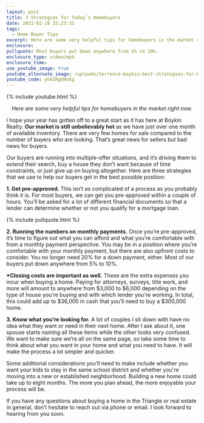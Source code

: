 ```yaml
---
layout: post
title: 3 Strategies for Today’s Homebuyers
date: 2021-02-18 15:23:31
tags:
  - Home Buyer Tips
excerpt: Here are some very helpful tips for homebuyers in the market right now.
enclosure:
pullquote: Most buyers put down anywhere from 5% to 10%.
enclosure_type: video/mp4
enclosure_time:
use_youtube_image: true
youtube_alternate_image: /uploads/terrence-boykin-best-strategies-for-buying-a-home-yt.jpg
youtube_code: yh6iRgOHoEg
---
```


{% include youtube.html %}

<p style="text-align: center;"><em>Here are some very helpful tips for homebuyers in the market right now.</em></p>

I hope your year has gotten off to a great start as it has here at Boykin Realty. **Our market is still unbelievably hot** as we have just over one month of available inventory. There are very few homes for sale compared to the number of buyers who are looking. That’s great news for sellers but bad news for buyers.&nbsp;

Our buyers are running into multiple-offer situations, and it’s driving them to extend their search, buy a house they don’t want because of time constraints, or just give up on buying altogether. Here are three strategies that we use to help our buyers get in the best possible position:

**1\. Get pre-approved.** This isn’t as complicated of a process as you probably think it is. For most buyers, we can get you pre-approved within a couple of hours. You’ll be asked for a lot of different financial documents so that a lender can determine whether or not you qualify for a mortgage loan.

{% include pullquote.html %}

**2\. Running the numbers on monthly payments.** Once you’re pre-approved, it’s time to figure out what you can afford and what you’re comfortable with from a monthly payment perspective. You may be in a position where you’re comfortable with your monthly payment, but there are also upfront costs to consider. You no longer need 20% for a down payment, either. Most of our buyers put down anywhere from 5% to 10%.&nbsp;

**\*Closing costs are important as well.** These are the extra expenses you incur when buying a home. Paying for attorneys, surveys, title work, and more will amount to anywhere from $3,000 to $6,000 depending on the type of house you’re buying and with which lender you're working. In total, this could add up to $36,000 in cash that you’ll need to buy a $300,000 home.

**3\. Know what you’re looking for.** A lot of couples I sit down with have no idea what they want or need in their next home. After I ask about it, one spouse starts naming all these items while the other looks very confused. We want to make sure we’re all on the same page, so take some time to think about what you want in your home and what you need to have. It will make the process a lot simpler and quicker.

Some additional considerations you’ll need to make include whether you want your kids to stay in the same school district and whether you're moving into a new or established neighborhood. Building a new home could take up to eight months. The more you plan ahead, the more enjoyable your process will be.

If you have any questions about buying a home in the Triangle or real estate in general, don’t hesitate to reach out via phone or email. I look forward to hearing from you soon.
